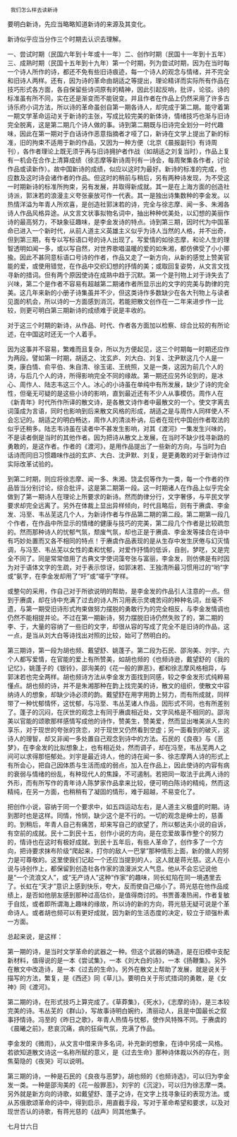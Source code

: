      我们怎么样去读新诗 

   要明白新诗，先应当略略知道新诗的来源及其变化。 

   新诗似乎应当分作三个时期去认识去理解。 

   一、尝试时期（民国六年到十年或十一年）二、创作时期（民国十一年到十五年）三、成熟时期（民国十五年到十九年）第一个时期，列为尝试时期，因为在当时每一个诗人所作的诗，都还不免有些旧诗痕迹，每一个诗人的观念与情绪，并不完全和旧诗人两样。还有，因为诗的革命由胡适之等提出，理论精详而实际所有作品在技巧形式各方面，各自保留些诗词原有的精神，因此引起反响，批评，论驳。诗的标准虽有所不同，实在还是渐变而不能锐变。并且作者在作品上仍然采用了许多古诗乐府小词方法，所以诗的革命虽创自第一期各诗人，却完成于第二期。能守着第一期文学革命运动关于新诗的主张，写成比较完美的新体诗，情绪技巧也渐与旧诗完全脱离，这是第二期几个诗人做的事。诗到第二期既与旧诗完全划分一时代趣味，因此在第一期对于白话诗作恶意指摘者才哑了口，新诗在文学上提出了新的标准，旧的拘束不适用于新的作品，又因为一种方便（北京《晨报副刊》有诗周刊），各作者理论上既无须乎再与旧诗拥护者作战（如胡适之刘复当时），作品上复有一机会在合作上清算成绩（徐志摩等新诗周刊有一诗会，每周聚集各作者，讨论作品或读新作）。故中国新诗的成绩，似应以这时为最好。新诗的标准的完成，也应数及这时诗会诸作者的作品。但这时的稍前与稍后，另有两种诗发现，为不受这一时期新诗的标准所拘束，另有发展，并取得新成就。其一是在上海方面的创造社诗派，郭沫若的浪漫主义夸张豪放可作一代表。其一是独出诗集数种的李金发。以热情洋溢为年青人所欢喜，是创造社郭沫若的诗，完全与徐志摩、闻一多、朱湘各诗人作品风格异途。从文言文状事拟物名词中，抽出种种优美处，以幻想的美丽作诗的最高努力，不缺象征趣味，是李金发诗的特点。诗到第三期，因时代为中国革命已进入一个新时代，从前人道主义英雄主义似乎为诗人当然的人格，并不出奇，但到第三期，有专以写标语口号的诗人出现了。写爱情的如徐志摩，和论人生的理智透明如闻一多，或以写自然，对世界歌唱温暖的爱的如朱湘，都仿佛受了小小揶揄。因此不甚同意标语口号诗的作者，作品又走了一新方向，从新的感觉上赞美官能的爱，或使用错觉，在作品中交织幻想的抒情的美；或取回复姿势，从文言文找寻新的措词。但有两个原因使诗在成熟中趋于沉默。第一个是刊物上对于诗失去了兴味，第二个是作者不容易有超越第二期诸作者所显示出的文字的完美与韵律的完美。这几年来新的小册子诗集虽并不少，但这类诗作多数缺少在各大刊物上与读者见面的机会，所以诗的一方面感到消沉，若能把散文创作在一二年来进步作一比较，则更可明白第三期新诗的成绩难于说是丰收的。

   对于这三个时期的新诗，从作品、时代、作者各方面加以检察、综合比较的有所论述，在中国这时还无一个人着手。 

   因为这事并不容易，繁难而且复杂，所以为方便起见，这三个时期每一时期还应作为两段。譬如第一时期，胡适之、沈玄庐、刘大白、刘复、沈尹默这几个人是一类，康白情、俞平伯、朱自清、徐玉诺、王统照，又是一类，这因为前几个人的诗，与后几个人的诗，所得影响完全不同的缘故。第一期还应另外论到的，是冰心、周作人、陆志韦这三个人。冰心的小诗虽在单纯中有所发展，缺少了诗的完全性，但毫无可疑的是这些小诗的影响，直到最近还有不少人从事模仿。周作人在《新青年》时代所作所译的散文诗，是各散文诗作者中最散文的一个。使文字离去词藻成为言语，同时也影响到后来散文风格的形成，胡适之是与周作人同样使人不会忘记的。胡适之的明白畅达，周作人的清淡朴讷，后者在现代中国创作者取法的似乎还稍多。陆志韦诗虽在读者中不甚发生影响，对其《渡河》一集发生兴味的，不是读者倒是当时的其他作者。因为把诗从散文上发展，在当时不缺少找寻新路的勇敢的，是这作者。作者的《渡河》，是用作品提出了一些新的方向，与当时为白话诗而同旧习惯趣味作战的玄庐、大白、沈尹默、刘复，是更勇敢的对于新诗作过实际改革试验的。

   到第二时期，则应将徐志摩、闻一多、朱湘、饶孟侃等作为一类，每一个作者的作品皆当分别讨论，综合批评，这是第二期第一段。这一时期诸人在作品上似乎完全做到了第一期诗人在理论上所要求的新诗。然而韵律分行，文字奢侈，与平民文学要求却完全远离了。另外在体裁上显出异样倾向，时代且略后，则有于赓虞、李金发、冯至、韦丛芜这几个人，为新诗作者与作品第二期的第二段。第二期第一段几个作者，在作品中所显示的情绪的健康与技巧的完美，第二段几个作者是比较疏忽的。然而那种诗人的忧郁气氛，颓废气氛，却也正是于赓虞、李金发等揉合在诗中有巧妙处置而又各不相同的特点！于赓虞作品表现的是从生存中发生厌倦与幻灭情调，与冯至、韦丛芜以女性的柔和忧郁，对爱作抒情的低诉，自剖，梦呓，又是完全不同了。同是常常借用了古典文字使词藻夸张与富丽，李金发，则仿佛是有时因为对于语体文字的生疏，对于表示惊讶，如郭沫若、王独清所最习惯用过的“哟”字或“氨字，在李金发却用了“吁”或“嗟乎”字样。

   或整句的采用，作自己对于所欲说明的帮助，是李金发的作品引人注意的一点。但到于赓虞，却在诗中充满了过去的诗人所习用表示灵魂苦闷的种种名词，丝毫不遗，与第一期受旧诗形式拘束做努力摆脱的勇敢行为的完全相反，与李金发情调也仍然不能相提并论。不过在第一期新诗，努力摆脱旧诗仍然失败了的，第二期的李、于，大量的容纳了一些旧的文字，却很从容的写成了完全不是旧诗的作品，这一点，是当从刘大白等诗找出对照的比较，始可了然明白的。

   第三期诗，第一段为胡也频、戴望舒、姚蓬子。第二段为石民、邵洵美、刘宇。六个人都写爱情，在官能的爱上有所赞美，如胡也频的《也频诗逊，戴望舒的《我的记忆》，姚蓬子的《银铃》，邵洵美的《花一般的罪恶》，都和徐志摩风格相异，与郭沫若也完全两样。胡也频诗方法从李金发方面找到同感，较之李金发形式纯粹易懂点。胡也频的诗，并不是朱湘那种在韵上找完美的诗，散文的组织，使散文中容纳诗人的想象，却缺少诗必须的韵。戴望舒在用字用韵上努力，而有所成就，同样带了一种忧郁情怀，这忧郁，与冯至、韦丛芜诸人作品，因形式不同，也有所差别了。蓬子的沉闷，在厌世的观念上有同于赓虞相近处，文字风格是不相同的。邵洵美以官能的颂歌那样感情写成他的诗作，赞美生，赞美爱，然而显出唯美派人生的享乐，对于现世的夸张的贪恋，对于现世又仍然看到空虚；另一面看到的破灭，这诗人的理智，却又非闻一多处置自己观念到诗中的方法。石民的《良夜》与《恶梦》，在李金发的比拟想象上，也有相近处，然而调子，却在冯至，韦丛芜两人之间可以求得那悒郁处。刘宇是最近诗人，他的诗在闻一多、徐志摩两人诗的形式上有所会心，把自己因体质与生活而成的弱点，加入在作品上，因此使诗的内容有病的衰弱与情绪的纷乱，有种现代人的焦躁，不可遏制。若把同一取法于此两人诗的外形，而有所写作的青年诗人陈梦家作品拿来比较，便可明白陈诗的精纯，然而这精纯，在另一方面，也稍稍有了凝固的情形，难于超越，不易变化了。

   把创作小说，容纳于同一个要求中，如五四运动左右，是人道主义极盛的时期。诗到那时也是这样。同情，怜悯，缺少这个是不行的。一切的观念是绅士的，慈善的。到稍后，年青人自己有痛苦，却来写自己的欲望了，所以郁达夫小说的自诉，有空前的成就。民十二到民十五，创作小说的方向，是在恋爱故事作整个的努力的，情诗也在这时有极好成就。到民十五年后，有些人革命了，创作多了一个方向，把诗要求抹布阶级“爬起来，打你的敌人一巴掌”那种情形上面，新的做人的努力是可尊敬的。这里使我们记起一个还应当提到的人，这人就是蒋光慈。这人在小说与诗创作上，都保留到创造社各作家的浪漫派文人气息。他从不会忘记说他是“一个流浪文人”，或“无产诗人”这种“作家”的趣味，同长虹陷在同一境遇里去了。长虹在“天才”意识上感到快乐，夸大，反而使自己缩小了。蒋光慈在他作品成绩上，是否如他朋友感到那种过高估价，是值得商讨的。书贾善凑热闹，作者复敏于自炫，或者即所谓海上趣味的缘故，所以诗的新的方向，蒋光慈无疑可说是个革命诗人。或者胡也频可以有更好成就，因为新的生活态度的决定，较立于顽强朴素一方面。

   总起来说，是这样： 

   第一期的诗，是当时文学革命的武器之一种。但这个武器的铸造，是在旧模中支配新材料，值得说的是一本《尝试集》，一本《刘大白的诗》，一本《扬鞭集》。另外在散文中改造诗，是一本《过去的生命》。另外在散文上帮助了发展，就是说关于描写的方法，繁复，是《西还》同《草儿》。要明白关于形式措词的勇敢，是《女神》同《渡河》。

   第二期的诗，在形式技巧上算完成了。《草莽集》，《死水》，《志摩的诗》，是三本较完美的诗。韦丛芜的《群山》，写故事诗明白婉约，清丽动人，且是中国最长之叙事抒情诗。冯至的《昨日之歌》，年青人热情与忧郁，使作风特殊不同。于赓虞的《晨曦之前》，悲哀沉痛，病的狂痫气氛，充满了作品。

   李金发的《微雨》，从文言中借来许多名词，补充新的想象，在诗中另成一风格。若欲知道散文诗这一名称所赋的意义，是《过去生命》那种诗体裁以外的存在，则焦菊隐的《夜哭》可以说明。

   第三期的诗，一种是石民的《良夜与恶梦》，胡也频的《也频诗选》，可以归为李金发一类。一种是邵洵美的《花一般罪恶》，刘宇的《沉淀》，可以归为徐志摩一类。另外就是新方向的诗歌，如戴望舒、蓬子之诗，在文字上找寻象征的表现方法。或从苏俄歌颂革命的诗中，得到启示，用直截手段，写对于革命希望和要求，以及对现世否认的诗歌，有蒋光慈的《战声》同其他集子。

   七月廿六日 

